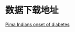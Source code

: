 
# 数据下载地址
[Pima Indians onset of diabetes](https://www.kaggle.com/uciml/pima-indians-diabetes-database/downloads/pima-indians-diabetes-database.zip/1)